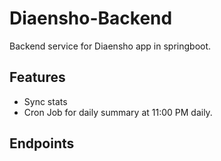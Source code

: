 # Diaensho-Backend
Backend service for Diaensho app in springboot.

## Features
- Sync stats
- Cron Job for daily summary at 11:00 PM daily.
## Endpoints
